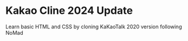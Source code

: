 # Kakao Cline 2024 Update

Learn basic HTML and CSS by cloning KaKaoTalk 2020 version following NoMad
